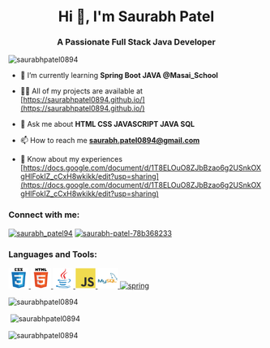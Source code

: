 <h1 align="center">Hi 👋, I'm Saurabh Patel</h1>
<h3 align="center">A Passionate Full Stack Java Developer</h3>

<p align="left"> <img src="https://komarev.com/ghpvc/?username=saurabhpatel0894&label=Profile%20views&color=0e75b6&style=flat" alt="saurabhpatel0894" /> </p>

- 🌱 I’m currently learning **Spring Boot JAVA @Masai_School**

- 👨‍💻 All of my projects are available at [https://saurabhpatel0894.github.io/](https://saurabhpatel0894.github.io/)

- 💬 Ask me about **HTML CSS JAVASCRIPT JAVA SQL**

- 📫 How to reach me **saurabh.patel0894@gmail.com**

- 📄 Know about my experiences [https://docs.google.com/document/d/1T8ELOuO8ZJbBzao6g2USnkOXgHlFokIZ_cCxH8wkikk/edit?usp=sharing](https://docs.google.com/document/d/1T8ELOuO8ZJbBzao6g2USnkOXgHlFokIZ_cCxH8wkikk/edit?usp=sharing)

<h3 align="left">Connect with me:</h3>
<p align="left">
<a href="https://twitter.com/saurabh_patel94" target="blank"><img align="center" src="https://raw.githubusercontent.com/rahuldkjain/github-profile-readme-generator/master/src/images/icons/Social/twitter.svg" alt="saurabh_patel94" height="30" width="40" /></a>
<a href="https://linkedin.com/in/saurabh-patel-78b368233" target="blank"><img align="center" src="https://raw.githubusercontent.com/rahuldkjain/github-profile-readme-generator/master/src/images/icons/Social/linked-in-alt.svg" alt="saurabh-patel-78b368233" height="30" width="40" /></a>
</p>

<h3 align="left">Languages and Tools:</h3>
<p align="left"> <a href="https://www.w3schools.com/css/" target="_blank" rel="noreferrer"> <img src="https://raw.githubusercontent.com/devicons/devicon/master/icons/css3/css3-original-wordmark.svg" alt="css3" width="40" height="40"/> </a> <a href="https://www.w3.org/html/" target="_blank" rel="noreferrer"> <img src="https://raw.githubusercontent.com/devicons/devicon/master/icons/html5/html5-original-wordmark.svg" alt="html5" width="40" height="40"/> </a> <a href="https://www.java.com" target="_blank" rel="noreferrer"> <img src="https://raw.githubusercontent.com/devicons/devicon/master/icons/java/java-original.svg" alt="java" width="40" height="40"/> </a> <a href="https://developer.mozilla.org/en-US/docs/Web/JavaScript" target="_blank" rel="noreferrer"> <img src="https://raw.githubusercontent.com/devicons/devicon/master/icons/javascript/javascript-original.svg" alt="javascript" width="40" height="40"/> </a> <a href="https://www.mysql.com/" target="_blank" rel="noreferrer"> <img src="https://raw.githubusercontent.com/devicons/devicon/master/icons/mysql/mysql-original-wordmark.svg" alt="mysql" width="40" height="40"/> </a> <a href="https://spring.io/" target="_blank" rel="noreferrer"> <img src="https://www.vectorlogo.zone/logos/springio/springio-icon.svg" alt="spring" width="40" height="40"/> </a> </p>

<p><img align="center" src="https://github-readme-stats.vercel.app/api/top-langs?username=saurabhpatel0894&show_icons=true&locale=en&layout=compact" alt="saurabhpatel0894" /></p>

<p>&nbsp;<img align="center" src="https://github-readme-stats.vercel.app/api?username=saurabhpatel0894&show_icons=true&locale=en" alt="saurabhpatel0894" /></p>

<p><img align="center" src="https://github-readme-streak-stats.herokuapp.com/?user=saurabhpatel0894&" alt="saurabhpatel0894" /></p>

